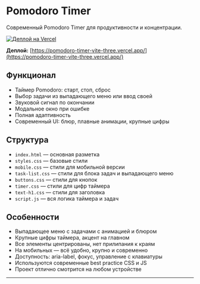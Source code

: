 # Pomodoro Timer

Современный Pomodoro Timer для продуктивности и концентрации.

[![Деплой на Vercel](https://img.shields.io/badge/Live%20Demo-Vercel-black?logo=vercel)](https://pomodoro-timer-vite-three.vercel.app/)

**Деплой:** [https://pomodoro-timer-vite-three.vercel.app/](https://pomodoro-timer-vite-three.vercel.app/)

## Функционал
- Таймер Pomodoro: старт, стоп, сброс
- Выбор задачи из выпадающего меню или ввод своей
- Звуковой сигнал по окончании
- Модальное окно при ошибке
- Полная адаптивность
- Современный UI: блюр, плавные анимации, крупные цифры

## Структура
- `index.html` — основная разметка
- `styles.css` — базовые стили
- `mobile.css` — стили для мобильной версии
- `task-list.css` — стили для блока задач и выпадающего меню
- `buttons.css` — стили для кнопок
- `timer.css` — стили для цифр таймера
- `text-h1.css` — стили для заголовка
- `script.js` — вся логика таймера и задач

## Особенности
- Выпадающее меню с задачами с анимацией и блюром
- Крупные цифры таймера, акцент на главном
- Все элементы центрированы, нет прилипания к краям
- На мобильных — всё удобно, крупно и современно
- Доступность: aria-label, фокус, управление с клавиатуры
- Используются современные best practice CSS и JS
- Проект отлично смотрится на любом устройстве

---